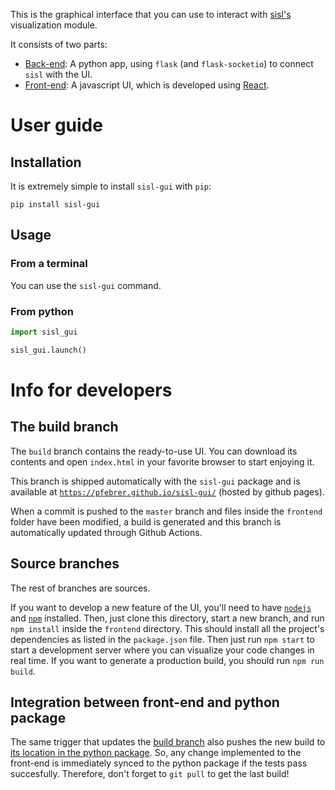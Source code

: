 This is the graphical interface that you can use to interact with [sisl's](https://github.com/zerothi/sisl) visualization module.

It consists of two parts:
- [Back-end](sisl_gui): A python app, using `flask` (and `flask-socketio`) to connect `sisl` with the UI.
- [Front-end](frontend): A javascript UI, which is developed using [React](https://reactjs.org/).

# User guide

## Installation

It is extremely simple to install `sisl-gui` with `pip`:

```
pip install sisl-gui
```

## Usage

### From a terminal

You can use the `sisl-gui` command.

### From python

```python
import sisl_gui

sisl_gui.launch()
```

# Info for developers

## The build branch

The `build` branch contains the ready-to-use UI. You can download its contents and open `index.html` in your favorite browser to start enjoying it.

This branch is shipped automatically with the `sisl-gui` package and is available at [`https://pfebrer.github.io/sisl-gui/`](https://pfebrer.github.io/sisl-gui/) (hosted by github pages).

When a commit is pushed to the `master` branch and files inside the `frontend` folder have been modified, a build is generated and this branch is automatically updated through Github Actions.

## Source branches

The rest of branches are sources. 

If you want to develop a new feature of the UI, you'll need to have [`nodejs`](https://nodejs.org/en/) and [`npm`](https://www.npmjs.com/) installed. Then, just clone this directory, start a new branch, and run `npm install` inside the `frontend` directory. This should install all the project's dependencies as listed in the `package.json` file. Then just run `npm start` to start a development server where you can visualize your code changes in real time. If you want to generate a production build, you should run `npm run build`.

## Integration between front-end and python package

The same trigger that updates the [build branch](#the-build-branch) also pushes the new build to [its location in the python package](sisl_gui/build). So, any change implemented to the front-end is immediately synced to the python package if the tests pass succesfully. Therefore, don't forget to `git pull` to get the last build!
